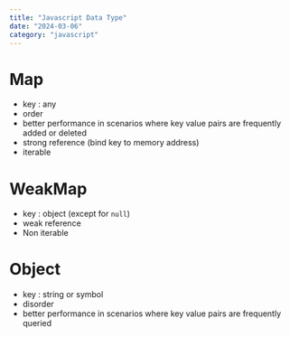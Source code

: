 ```yaml
---
title: "Javascript Data Type"
date: "2024-03-06"
category: "javascript"
---
```


# Map

* key : any
* order
* better performance in scenarios where key value pairs are frequently added or deleted
* strong reference (bind key to memory address)
* iterable

# WeakMap

* key : object (except for `null`)
* weak reference
* Non iterable

# Object

* key : string or symbol
* disorder
* better performance in scenarios where key value pairs are frequently queried
